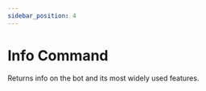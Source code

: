 ```yaml
---
sidebar_position: 4
---
```


# Info Command

Returns info on the bot and its most widely used features.